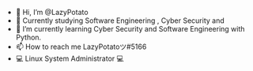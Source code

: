 - 👋 Hi, I’m @LazyPotato
- 👀 Currently studying Software Engineering , Cyber Security and 
- 🌱 I’m currently learning Cyber Security and Software Engineering with Python.
- 📫 How to reach me LazyPotatoツ#5166
- 💻 Linux System Administrator 💻

<!---
LazyPotato02/LazyPotato02 is a ✨ special ✨ repository because its `README.md` (this file) appears on your GitHub profile.
You can click the Preview link to take a look at your changes.
--->
